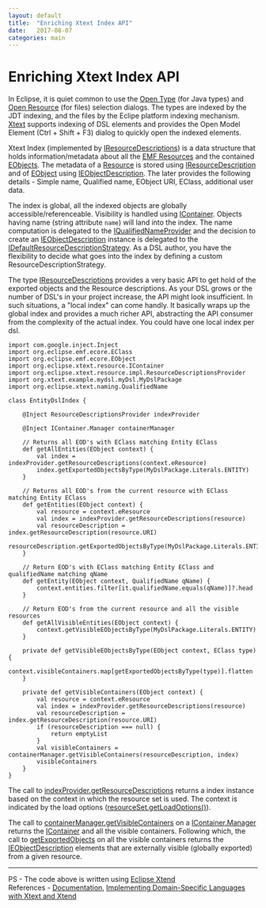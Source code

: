 ```yaml
---
layout: default
title:  "Enriching Xtext Index API"
date:   2017-08-07
categories: main
---
```


# Enriching Xtext Index API

In Eclipse, it is quiet common to use the [Open Type](https://help.eclipse.org/mars/index.jsp?topic=%2Forg.eclipse.jdt.doc.user%2Freference%2Fref-dialog-open-type.htm) (for Java types) and [Open Resource](https://help.eclipse.org/neon/index.jsp?topic=%2Forg.eclipse.platform.doc.user%2Freference%2Fref-dialog-open-resource.htm) (for files) selection dialogs. The types are indexed by the JDT indexing, and the files by the Eclipe platform indexing mechanism. [Xtext](https://eclipse.org/Xtext/) supports indexing of DSL elements and provides the Open Model Element (Ctrl + Shift + F3) dialog to quickly open the indexed elements. 

Xtext Index (implemented by [IResourceDescriptions](http://download.eclipse.org/modeling/tmf/xtext/javadoc/2.3/org/eclipse/xtext/resource/IResourceDescriptions.html)) is a data structure that holds information/metadata about all the [EMF Resources](http://download.eclipse.org/modeling/emf/emf/javadoc/2.9.0/org/eclipse/emf/ecore/resource/Resource.html) and the contained [EObjects](http://download.eclipse.org/modeling/emf/emf/javadoc/2.9.0/org/eclipse/emf/ecore/EObject.html). The metadata of a [Resource](http://download.eclipse.org/modeling/emf/emf/javadoc/2.9.0/org/eclipse/emf/ecore/resource/Resource.html) is stored using [IResourceDescription](http://download.eclipse.org/modeling/tmf/xtext/javadoc/2.3/org/eclipse/xtext/resource/IResourceDescription.html) and of [EObject](http://download.eclipse.org/modeling/emf/emf/javadoc/2.9.0/org/eclipse/emf/ecore/EObject.html) using [IEObjectDescription](http://download.eclipse.org/modeling/tmf/xtext/javadoc/2.3/org/eclipse/xtext/resource/IEObjectDescription.html). The later provides the following details - Simple name, Qualified name, EObject URI, EClass, additional user data.

The index is global, all the indexed objects are globally accessible/referenceable. Visibility is handled using [IContainer](http://download.eclipse.org/modeling/tmf/xtext/javadoc/2.3/org/eclipse/xtext/resource/IContainer.html). Objects having name (string attribute `name`) will land into the index. The name computation is delegated to the [IQualifiedNameProvider](http://download.eclipse.org/modeling/tmf/xtext/javadoc/2.3/org/eclipse/xtext/naming/IQualifiedNameProvider.html) and the decision to create an [IEObjectDescription](http://download.eclipse.org/modeling/tmf/xtext/javadoc/2.3/org/eclipse/xtext/resource/IEObjectDescription.html) instance is delegated to the [IDefaultResourceDescriptionStrategy](http://download.eclipse.org/modeling/tmf/xtext/javadoc/2.3/org/eclipse/xtext/resource/IDefaultResourceDescriptionStrategy.html). As a DSL author, you have the flexibility to decide what goes into the index by defining a custom ResourceDescriptionStrategy. 

The type [IResourceDescriptions]((http://download.eclipse.org/modeling/tmf/xtext/javadoc/2.3/org/eclipse/xtext/resource/IResourceDescriptions.html)) provides a very basic API to get hold of the exported objects and the Resource descriptions. As your DSL grows or the number of DSL's in your project increase, the API might look insufficient. In such situations, a "local index" can come handly. It basically wraps up the global index and provides a much richer API, abstracting the API consumer from the complexity of the actual index. You could have one local index per dsl.

```
import com.google.inject.Inject
import org.eclipse.emf.ecore.EClass
import org.eclipse.emf.ecore.EObject
import org.eclipse.xtext.resource.IContainer
import org.eclipse.xtext.resource.impl.ResourceDescriptionsProvider
import org.xtext.example.mydsl.myDsl.MyDslPackage
import org.eclipse.xtext.naming.QualifiedName

class EntityDslIndex {

	@Inject ResourceDescriptionsProvider indexProvider

	@Inject IContainer.Manager containerManager
	
	// Returns all EOD's with EClass matching Entity EClass
	def getAllEntities(EObject context) {
		val index = indexProvider.getResourceDescriptions(context.eResource)
		index.getExportedObjectsByType(MyDslPackage.Literals.ENTITY)
	}

	// Returns all EOD's from the current resource with EClass matching Entity EClass
	def getEntities(EObject context) {
		val resource = context.eResource
		val index = indexProvider.getResourceDescriptions(resource)
		val resourceDescription = index.getResourceDescription(resource.URI)
		resourceDescription.getExportedObjectsByType(MyDslPackage.Literals.ENTITY)
	}
	
	// Return EOD's with EClass matching Entity EClass and qualifiedName matching qName 
	def getEntity(EObject context, QualifiedName qName) {
		context.entities.filter[it.qualifiedName.equals(qName)]?.head
	}
	
	// Return EOD's from the current resource and all the visible resources
	def getAllVisibleEntities(EObject context) {
		context.getVisibleEObjectsByType(MyDslPackage.Literals.ENTITY)
	}

	private def getVisibleEObjectsByType(EObject context, EClass type) {
		context.visibleContainers.map[getExportedObjectsByType(type)].flatten
	}

	private def getVisibleContainers(EObject context) {
		val resource = context.eResource
		val index = indexProvider.getResourceDescriptions(resource)
		val resourceDescription = index.getResourceDescription(resource.URI)
		if (resourceDescription === null) {
			return emptyList
		}
		val visibleContainers = containerManager.getVisibleContainers(resourceDescription, index)
		visibleContainers
	}
}
```

The call to [indexProvider.getResourceDescriptions](http://download.eclipse.org/modeling/tmf/xtext/javadoc/2.3/org/eclipse/xtext/resource/impl/ResourceDescriptionsProvider.html#getResourceDescriptions(org.eclipse.emf.ecore.resource.Resource)) returns a index instance based on the context in which the resource set is used. The context is indicated by the load options ([resourceSet.getLoadOptions()](http://download.eclipse.org/modeling/emf/emf/javadoc/2.9.0/org/eclipse/emf/ecore/resource/ResourceSet.html#getLoadOptions())).

The call to [containerManager.getVisibleContainers](https://goo.gl/Pxasn2) on a [IContainer.Manager](http://download.eclipse.org/modeling/tmf/xtext/javadoc/2.3/org/eclipse/xtext/resource/IContainer.Manager.html) returns the [IContainer](http://download.eclipse.org/modeling/tmf/xtext/javadoc/2.3/org/eclipse/xtext/resource/IContainer.html) and all the visible containers. Following which, the call to [getExportedObjects](http://download.eclipse.org/modeling/tmf/xtext/javadoc/2.3/org/eclipse/xtext/resource/ISelectable.html#getExportedObjects()) on all the visible containers returns the [IEObjectDescription](http://download.eclipse.org/modeling/tmf/xtext/javadoc/2.3/org/eclipse/xtext/resource/IEObjectDescription.html) elements that are externally visible (globally exported) from a given resource.

---
PS - The code above is written using [Eclipse Xtend](https://www.eclipse.org/xtend/)                                                     
References - [Documentation](http://www.eclipse.org/Xtext/documentation/2.5.0/Xtext%20Documentation.pdf), [Implementing Domain-Specific Languages with Xtext and Xtend](https://goo.gl/J4ijTn)
